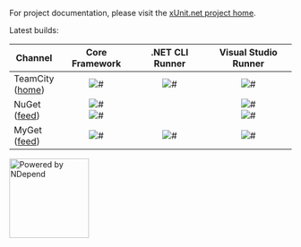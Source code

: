For project documentation, please visit the [xUnit.net project home](http://xunit.github.io/).

Latest builds:

Channel  | Core Framework | .NET CLI Runner | Visual Studio Runner
-------- | :------------: | :-------------: | :------------------:
TeamCity<br>([home](http://teamcity.centurylinkcloud.com)) | ![#](https://img.shields.io/teamcity/http/teamcity.centurylinkcloud.com/s/xunit_core.svg) | ![#](https://img.shields.io/teamcity/http/teamcity.centurylinkcloud.com/s/xunit_dotnet_test_xunit.svg) | ![#](https://img.shields.io/teamcity/http/teamcity.centurylinkcloud.com/s/xunit_visualstudio.svg)
NuGet<br>([feed](https://nuget.org/api/v2/)) | ![#](https://img.shields.io/nuget/v/xunit.svg?style=flat)<br>![#](https://img.shields.io/nuget/vpre/xunit.svg?style=flat) | | ![#](https://img.shields.io/nuget/v/xunit.runner.visualstudio.svg?style=flat)<br>![#](https://img.shields.io/nuget/vpre/xunit.runner.visualstudio.svg?style=flat)
MyGet<br>([feed](https://www.myget.org/F/xunit/)) | ![#](https://img.shields.io/myget/xunit/vpre/xunit.svg?style=flat) | ![#](https://img.shields.io/myget/xunit/vpre/dotnet-test-xunit.svg?style=flat) | ![#](https://img.shields.io/myget/xunit/vpre/xunit.runner.visualstudio.svg?style=flat)

<p>
  <a href="http://www.NDepend.com">
    <img src="https://raw.github.com/xunit/media/master/powered-by-ndepend-transparent.png" title="Powered by NDepend" width="142" />
  </a>
</p>
